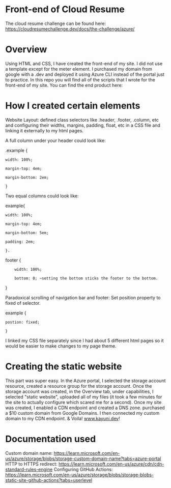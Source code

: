 # Front-end of Cloud Resume

The cloud resume challenge can be found here: https://cloudresumechallenge.dev/docs/the-challenge/azure/

# Overview

Using HTML and CSS, I have created the front-end of my site. I did not use a template except for the meter element. I purchased my domain from google with a .dev and deployed it using Azure CLI instead of the portal just to practice. In this repo you will find all of the scripts that I wrote for the front-end of my site. You can find the end product here: 

# How I created certain elements 

Website Layout: defined class selectors like .header, .footer, .column, etc and configuring their widths, margins, padding, float, etc in a CSS file and linking it externally to my html pages.

A full column under your header could look like:  

.example { 

    width: 100%;  
    
    margin-top: 4em;  
    
    margin-bottom: 2em;  
    
    } 
    
   
 Two equal columns could look like:   
 
 
   
   example{   
   
    width: 100%;  
    
    margin-top: 4em;  
    
    margin-bottom: 5em;  
    
    padding: 2em;  
    
    }. 
    
   
   footer {    
   
        width: 100%;  
        
        bottom: 0; ~setting the bottom sticks the footer to the bottom. 
        
   } 
 

Paradoxical scrolling of navigation bar and footer: Set position property to fixed of selector.   


example {   

    postion: fixed;
    
    }

I linked my CSS file separately since I had about 5 different html pages so it would be easier to make changes to my page theme. 


# Creating the static website 

This part was super easy. In the Azure portal, I selected the storage account resource, created a resource group for the storage account. Once the storage account was created, in the Overview tab, under capabilities, I selected "static website", uploaded all of my files (it took a few minutes for the site to actually configure which scared me for a second). Once my site was created, I enabled a CDN endpoint and created a DNS zone.   purchased a $10 custom domain from Google Domains. I then connected my custom domain to my CDN endpoint. & Voila! www.kayuni.dev!

# Documentation used

Custom domain name: https://learn.microsoft.com/en-us/azure/storage/blobs/storage-custom-domain-name?tabs=azure-portal
HTTP to HTTPS redirect: https://learn.microsoft.com/en-us/azure/cdn/cdn-standard-rules-engine
Configuring GitHub Actions: https://learn.microsoft.com/en-us/azure/storage/blobs/storage-blobs-static-site-github-actions?tabs=userlevel
